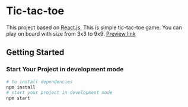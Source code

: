 # Tic-tac-toe

This project based on [React.js](https://ru.legacy.reactjs.org/). This is simple tic-tac-toe game. You can play on board with size from 3x3 to 9x9.
[Preview link](https://tic-tac-toe-woad-rho.vercel.app/)

## Getting Started

### Start Your Project in development mode

```bash
# to install dependencies
npm install
# start your project in development mode
npm start
```
